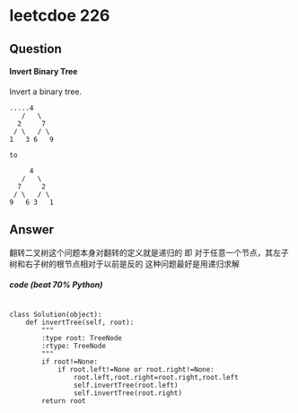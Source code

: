 # leetcdoe 226
## Question
#### Invert Binary Tree
Invert a binary tree.


```
.....4
   /   \
  2     7
 / \   / \
1   3 6   9

to

     4
   /   \
  7     2
 / \   / \
9   6 3   1
```
## Answer
翻转二叉树这个问题本身对翻转的定义就是递归的
即 对于任意一个节点，其左子树和右子树的根节点相对于以前是反的
这种问题最好是用递归求解

##### code (beat 70% Python)
```

class Solution(object):
    def invertTree(self, root):
        """
        :type root: TreeNode
        :rtype: TreeNode
        """
        if root!=None:
            if root.left!=None or root.right!=None:
                root.left,root.right=root.right,root.left
                self.invertTree(root.left)
                self.invertTree(root.right)
        return root
```
